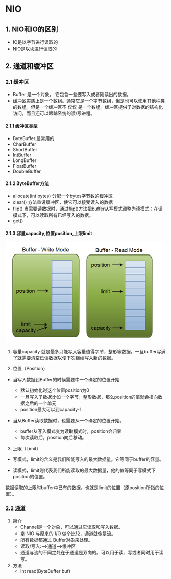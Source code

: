 # NIO

## 1. NIO和IO的区别

- IO是以字节进行读取的
- NIO是以块进行读取的

## 2. 通道和缓冲区

### 2.1 缓冲区

- Buffer 是一个对象， 它包含一些要写入或者刚读出的数据。
- 缓冲区实质上是一个数组。通常它是一个字节数组，但是也可以使用其他种类的数组。但是一个缓冲区不 仅仅 是一个数组。缓冲区提供了对数据的结构化访问，而且还可以跟踪系统的读/写进程。

#### 2.1.1 缓冲区类型

- ByteBuffer.最常用的
- CharBuffer
- ShortBuffer
- IntBuffer
- LongBuffer
- FloatBuffer
- DoubleBuffer

#### 2.1.2 ByteBuffer方法

- allocate(int bytes) 分配一个bytes字节数的缓冲区 
- clear() 方法重设缓冲区，使它可以接受读入的数据
- flip()  当需要读数据时，通过flip()方法把buffer从写模式调整为读模式；在读模式下，可以读取所有已经写入的数据。
- get()

#### 2.1.3 容量capacity,位置position,上限limit

![](screenshot/2018-12-06-18-59-31.png)

1. 容量capacity
就是最多只能写入容量值得字节，整形等数据。一旦buffer写满了就需要清空已读数据以便下次继续写入新的数据。

2. 位置（Position）
- 当写入数据到Buffer的时候需要中一个确定的位置开始
    - 默认初始化时这个位置position为0
    - 一旦写入了数据比如一个字节，整形数据，那么position的值就会指向数据之后的一个单元
    - position最大可以到capacity-1.

- 当从Buffer读取数据时，也需要从一个确定的位置开始。
    - buffer从写入模式变为读取模式时，position会归零
    - 每次读取后，position向后移动。

3. 上限（Limit）
- 写模式，limit的含义是我们所能写入的最大数据量。它等同于buffer的容量。

- 读模式，limit则代表我们所能读取的最大数据量，他的值等同于写模式下position的位置。

数据读取的上限时buffer中已有的数据，也就是limit的位置（原position所指的位置）。

### 2.2 通道

1. 简介
    - Channel是一个对象，可以通过它读取和写入数据。
    - 拿 NIO 与原来的 I/O 做个比较，通道就像是流。
    - 所有数据都通过 Buffer对象来处理。
    - 读取/写入:-->通道-->缓冲区
    - 通道与流的不同之处在于通道是双向的。可以用于读、写或者同时用于读写。
2. 方法
    - int read(ByteBuffer buf) 


